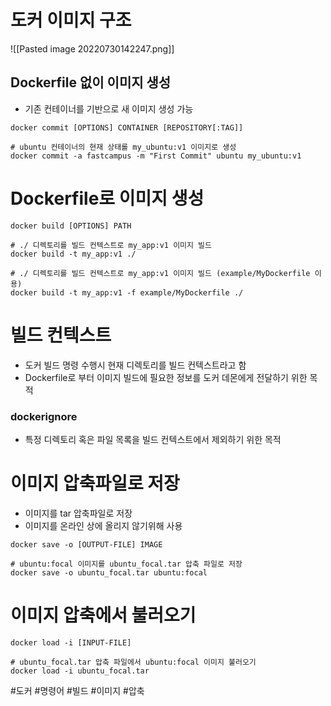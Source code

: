 # 도커 이미지 구조
![[Pasted image 20220730142247.png]]
## Dockerfile 없이 이미지 생성
- 기존 컨테이너를 기반으로 새 이미지 생성 가능
```shell
docker commit [OPTIONS] CONTAINER [REPOSITORY[:TAG]]

# ubuntu 컨테이너의 현재 상태롤 my_ubuntu:v1 이미지로 생성
docker commit -a fastcampus -m "First Commit" ubuntu my_ubuntu:v1
```

# Dockerfile로 이미지 생성
```shell
docker build [OPTIONS] PATH

# ./ 디렉토리를 빌드 컨텍스트로 my_app:v1 이미지 빌드
docker build -t my_app:v1 ./

# ./ 디렉토리를 빌드 컨텍스트로 my_app:v1 이미지 빌드 (example/MyDockerfile 이용)
docker build -t my_app:v1 -f example/MyDockerfile ./
```

# 빌드 컨텍스트
- 도커 빌드 명령 수행시 현재 디렉토리를 빌드 컨텍스트라고 함
- Dockerfile로 부터 이미지 빌드에 필요한 정보를 도커 데몬에게 전달하기 위한 목적 

### dockerignore
- 특정 디렉토리 혹은 파일 목록을 빌드 컨텍스트에서 제외하기 위한 목적

# 이미지 압축파일로 저장
- 이미지를 tar 압축파일로 저장
- 이미지를 온라인 상에 올리지 않기위해 사용
```shell
docker save -o [OUTPUT-FILE] IMAGE

# ubuntu:focal 이미지를 ubuntu_focal.tar 압축 파일로 저장
docker save -o ubuntu_focal.tar ubuntu:focal
```
# 이미지 압축에서 불러오기
```shell
docker load -i [INPUT-FILE]

# ubuntu_focal.tar 압축 파일에서 ubuntu:focal 이미지 불러오기
docker load -i ubuntu_focal.tar
```

#도커 
#명령어 
#빌드
#이미지
#압축 
